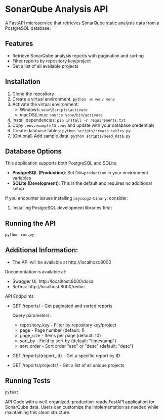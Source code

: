 # SonarQube Analysis API

A FastAPI microservice that retrieves SonarQube static analysis data from a PostgreSQL database.

## Features

- Retrieve SonarQube analysis reports with pagination and sorting
- Filter reports by repository key/project
- Get a list of all available projects

## Installation

1. Clone the repository
2. Create a virtual environment: `python -m venv venv`
3. Activate the virtual environment:
   - Windows: `venv\Scripts\activate`
   - macOS/Linux: `source venv/bin/activate`
4. Install dependencies: `pip install -r requirements.txt`
5. Copy `.env.example` to `.env` and update with your database credentials
6. Create database tables: `python scripts/create_tables.py`
7. (Optional) Add sample data: `python scripts/seed_data.py`

## Database Options

This application supports both PostgreSQL and SQLite:

- **PostgreSQL (Production)**: Set `ENV=production` in your environment variables
- **SQLite (Development)**: This is the default and requires no additional setup

If you encounter issues installing `psycopg2-binary`, consider:

1. Installing PostgreSQL development libraries first:

## Running the API

```bash
python run.py
```

## Additional Information:

- The API will be available at http://localhost:8000

Documentation is available at:

- Swagger UI: http://localhost:8000/docs
- ReDoc: http://localhost:8000/redoc

API Endpoints

- GET /reports/ - Get paginated and sorted reports

    Query parameters:

    - repository_key - Filter by repository key/project
    - page - Page number (default: 1)
    - page_size - Items per page (default: 10)
    - sort_by - Field to sort by (default: "timestamp")
    - sort_order - Sort order "asc" or "desc" (default: "desc")

- GET /reports/{report_id} - Get a specific report by ID
- GET /reports/projects/ - Get a list of all unique projects

## Running Tests

```bash
pytest
```

API Code with a well-organized, production-ready FastAPI application for SonarQube data.
Users can customize the implementation as needed while maintaining this clean structure.